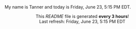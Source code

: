 My name is Tanner and today is Friday, June 23, 5:15 PM EDT.

<p align="center">This <i>README</i> file is generated <b>every 3 hours</b>!</br>Last refresh: Friday, June 23, 5:15 PM EDT<br /></p>
